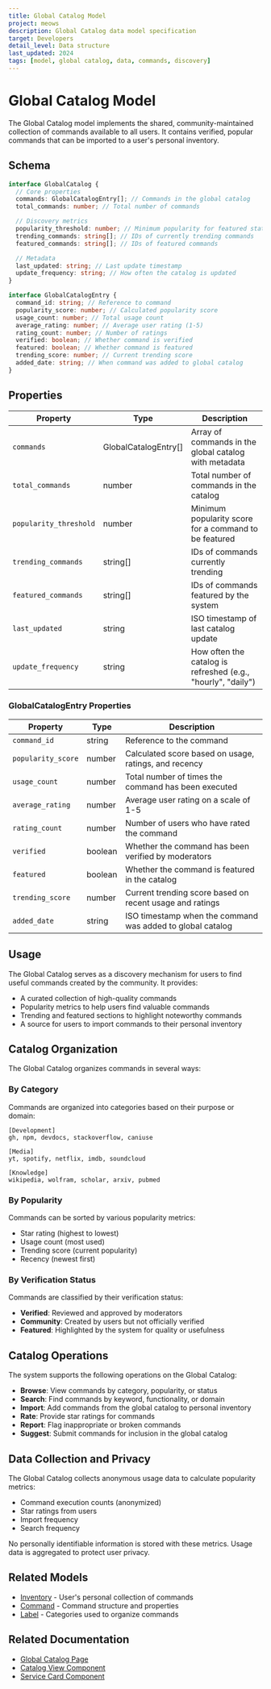 ```yaml
---
title: Global Catalog Model
project: meows
description: Global Catalog data model specification
target: Developers
detail_level: Data structure
last_updated: 2024
tags: [model, global catalog, data, commands, discovery]
---
```


# Global Catalog Model

The Global Catalog model implements the shared, community-maintained collection of commands available to all users. It contains verified, popular commands that can be imported to a user's personal inventory.

## Schema

```typescript
interface GlobalCatalog {
  // Core properties
  commands: GlobalCatalogEntry[]; // Commands in the global catalog
  total_commands: number; // Total number of commands

  // Discovery metrics
  popularity_threshold: number; // Minimum popularity for featured status
  trending_commands: string[]; // IDs of currently trending commands
  featured_commands: string[]; // IDs of featured commands

  // Metadata
  last_updated: string; // Last update timestamp
  update_frequency: string; // How often the catalog is updated
}

interface GlobalCatalogEntry {
  command_id: string; // Reference to command
  popularity_score: number; // Calculated popularity score
  usage_count: number; // Total usage count
  average_rating: number; // Average user rating (1-5)
  rating_count: number; // Number of ratings
  verified: boolean; // Whether command is verified
  featured: boolean; // Whether command is featured
  trending_score: number; // Current trending score
  added_date: string; // When command was added to global catalog
}
```

## Properties

| Property               | Type                 | Description                                                  |
| ---------------------- | -------------------- | ------------------------------------------------------------ |
| `commands`             | GlobalCatalogEntry[] | Array of commands in the global catalog with metadata        |
| `total_commands`       | number               | Total number of commands in the catalog                      |
| `popularity_threshold` | number               | Minimum popularity score for a command to be featured        |
| `trending_commands`    | string[]             | IDs of commands currently trending                           |
| `featured_commands`    | string[]             | IDs of commands featured by the system                       |
| `last_updated`         | string               | ISO timestamp of last catalog update                         |
| `update_frequency`     | string               | How often the catalog is refreshed (e.g., "hourly", "daily") |

### GlobalCatalogEntry Properties

| Property           | Type    | Description                                                |
| ------------------ | ------- | ---------------------------------------------------------- |
| `command_id`       | string  | Reference to the command                                   |
| `popularity_score` | number  | Calculated score based on usage, ratings, and recency      |
| `usage_count`      | number  | Total number of times the command has been executed        |
| `average_rating`   | number  | Average user rating on a scale of 1-5                      |
| `rating_count`     | number  | Number of users who have rated the command                 |
| `verified`         | boolean | Whether the command has been verified by moderators        |
| `featured`         | boolean | Whether the command is featured in the catalog             |
| `trending_score`   | number  | Current trending score based on recent usage and ratings   |
| `added_date`       | string  | ISO timestamp when the command was added to global catalog |

## Usage

The Global Catalog serves as a discovery mechanism for users to find useful commands created by the community. It provides:

- A curated collection of high-quality commands
- Popularity metrics to help users find valuable commands
- Trending and featured sections to highlight noteworthy commands
- A source for users to import commands to their personal inventory

## Catalog Organization

The Global Catalog organizes commands in several ways:

### By Category

Commands are organized into categories based on their purpose or domain:

```text
[Development]
gh, npm, devdocs, stackoverflow, caniuse

[Media]
yt, spotify, netflix, imdb, soundcloud

[Knowledge]
wikipedia, wolfram, scholar, arxiv, pubmed
```

### By Popularity

Commands can be sorted by various popularity metrics:

- Star rating (highest to lowest)
- Usage count (most used)
- Trending score (current popularity)
- Recency (newest first)

### By Verification Status

Commands are classified by their verification status:

- **Verified**: Reviewed and approved by moderators
- **Community**: Created by users but not officially verified
- **Featured**: Highlighted by the system for quality or usefulness

## Catalog Operations

The system supports the following operations on the Global Catalog:

- **Browse**: View commands by category, popularity, or status
- **Search**: Find commands by keyword, functionality, or domain
- **Import**: Add commands from the global catalog to personal inventory
- **Rate**: Provide star ratings for commands
- **Report**: Flag inappropriate or broken commands
- **Suggest**: Submit commands for inclusion in the global catalog

## Data Collection and Privacy

The Global Catalog collects anonymous usage data to calculate popularity metrics:

- Command execution counts (anonymized)
- Star ratings from users
- Import frequency
- Search frequency

No personally identifiable information is stored with these metrics. Usage data is aggregated to protect user privacy.

## Related Models

- [Inventory](inventory.md) - User's personal collection of commands
- [Command](command.md) - Command structure and properties
- [Label](label.md) - Categories used to organize commands

## Related Documentation

- [Global Catalog Page](../pages/global-catalog.md)
- [Catalog View Component](../components/CatalogView.md)
- [Service Card Component](../components/ServiceCard.md)
